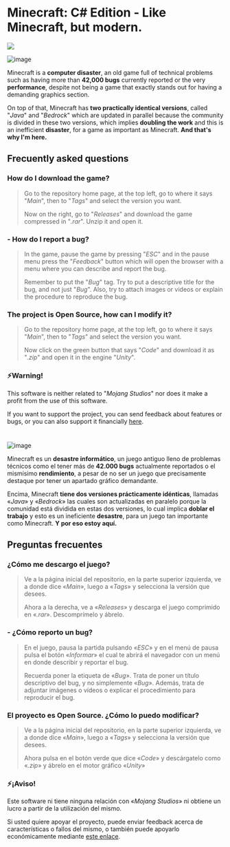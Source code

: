 # Minecraft: C# Edition - Like Minecraft, but modern.
![](https://i.imgur.com/7GIpbHt.png)

![image](https://i.imgur.com/6UI5j0E.png)

Minecraft is a **computer disaster**, an old game full of technical problems such as having more than **42,000 bugs** currently reported or the very **performance**, despite not being a game that exactly stands out for having a demanding graphics section.

On top of that, Minecraft has **two practically identical versions**, called "*Java*" and "*Bedrock*" which are updated in parallel because the community is divided in these two versions, which implies **doubling the work** and this is an inefficient **disaster**, for a game as important as Minecraft. **And that's why I'm here.**

## Frecuently asked questions
### How do I download the game?
> Go to the repository home page, at the top left, go to where it says "*Main*", then to "*Tags*" and select the version you want.
> 
> Now on the right, go to "*Releases*" and download the game compressed in "*.rar*". Unzip it and open it.

### - How do I report a bug?
> In the game, pause the game by pressing "*ESC*" and in the pause menu press the "*Feedback*" button which will open the browser with a menu where you can describe and report the bug.
> 
> Remember to put the "*Bug*" tag. Try to put a descriptive title for the bug, and not just "*Bug*". Also, try to attach images or videos or explain the procedure to reproduce the bug.

### The project is Open Source, how can I modify it?
> Go to the repository home page, at the top left, go to where it says "*Main*", then to "*Tags*" and select the version you want.
> 
> Now click on the green button that says "*Code*" and download it as "*.zip*" and open it in the engine "*Unity*".

### ⚡Warning!

This software is neither related to "*Mojang Studios*" nor does it make a profit from the use of this software.

If you want to support the project, you can send feedback about features or bugs, or you can also support it financially [here](https://www.paypal.com/paypalme/iamkappy).

#

![image](https://i.imgur.com/cpwoHxk.png)

Minecraft es un **desastre informático**, un juego antiguo lleno de problemas técnicos como el tener más de **42.000 bugs** actualmente reportados o el mismísimo **rendimiento**, a pesar de no ser un juego que precisamente destaque por tener un apartado gráfico demandante.

Encima, Minecraft **tiene dos versiones prácticamente idénticas**, llamadas «*Java*» y «*Bedrock*» las cuales son actualizadas en paralelo porque la comunidad está dividida en estas dos versiones, lo cual implica **doblar el trabajo** y esto es un ineficiente **desastre**, para un juego tan importante como Minecraft. **Y por eso estoy aquí.**

## Preguntas frecuentes
### ¿Cómo me descargo el juego?
> Ve a la página inicial del repositorio, en la parte superior izquierda, ve a donde dice «*Main*», luego a «*Tags*» y selecciona la versión que desees.
> 
> Ahora a la derecha, ve a «*Releases*» y descarga el juego comprimido en «*.rar*». Descomprímelo y ábrelo.

### - ¿Cómo reporto un bug?
> En el juego, pausa la partida pulsando «*ESC*» y en el menú de pausa pulsa el botón «*Informar*» el cual te abrirá el navegador con un menú en donde describir y reportar el bug.
> 
> Recuerda poner la etiqueta de «*Bug*». Trata de poner un título descriptivo del bug, y no simplemente «*Bug*». Además, trata de adjuntar imágenes o vídeos o explicar el procedimiento para reproducir el bug.

### El proyecto es Open Source. ¿Cómo lo puedo modificar?
> Ve a la página inicial del repositorio, en la parte superior izquierda, ve a donde dice «*Main*», luego a «*Tags*» y selecciona la versión que desees.
> 
> Ahora pulsa en el botón verde que dice «*Code*» y descárgatelo como «*.zip*» y ábrelo en el motor gráfico «*Unity*»

### ⚡¡Aviso!

Este software ni tiene ninguna relación con «*Mojang Studios*» ni obtiene un lucro a partir de la utilización del mismo.

Si usted quiere apoyar el proyecto, puede enviar feedback acerca de características o fallos del mismo, o también puede apoyarlo económicamente mediante [este enlace](https://www.paypal.com/paypalme/iamkappy).
#
